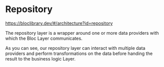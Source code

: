 # Repository

https://bloclibrary.dev/#/architecture?id=repository

The repository layer is a wrapper around one or more data providers with which the Bloc Layer communicates.

As you can see, our repository layer can interact with multiple data providers and perform transformations on the data before handing the result to the business logic Layer.